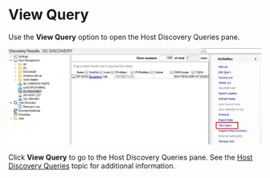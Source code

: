 # View Query

Use the **View Query** option to open the Host Discovery Queries pane.

![View Query option on Activities pane](../../../../../static/img/product_docs/accessanalyzer/admin/hostmanagement/actions/viewquery.webp)

Click **View Query** to go to the Host Discovery Queries pane. See the
[Host Discovery Queries](../../hostdiscovery/queries.md) topic for additional information.
